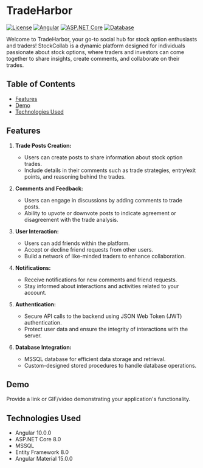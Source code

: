 # TradeHarbor

[![License](https://img.shields.io/badge/License-CC%20BY--NC%204.0-lightgrey.svg)](https://creativecommons.org/licenses/by-nc/4.0/)
[![Angular](https://img.shields.io/badge/Angular-15.0.0-green.svg)](https://angular.io/)
[![ASP.NET Core](https://img.shields.io/badge/ASP.NET%20Core-8.0-blue.svg)](https://dotnet.microsoft.com/)
[![Database](https://img.shields.io/badge/Database-MSSQL-blue.svg)](https://www.microsoft.com/en-us/sql-server)

Welcome to TradeHarbor, your go-to social hub for stock option enthusiasts and traders! StockCollab is a dynamic platform designed for individuals passionate about stock options, where traders and investors can come together to share insights, create comments, and collaborate on their trades.

## Table of Contents
- [Features](#features)
- [Demo](#demo)
- [Technologies Used](#technologies-used)

## Features

1. **Trade Posts Creation:**
   - Users can create posts to share information about stock option trades.
   - Include details in their comments such as trade strategies, entry/exit points, and reasoning behind the trades.

2. **Comments and Feedback:**
   - Users can engage in discussions by adding comments to trade posts.
   - Ability to upvote or downvote posts to indicate agreement or disagreement with the trade analysis.

3. **User Interaction:**
   - Users can add friends within the platform.
   - Accept or decline friend requests from other users.
   - Build a network of like-minded traders to enhance collaboration.

4. **Notifications:**
   - Receive notifications for new comments and friend requests.
   - Stay informed about interactions and activities related to your account.

5. **Authentication:**
   - Secure API calls to the backend using JSON Web Token (JWT) authentication.
   - Protect user data and ensure the integrity of interactions with the server.

6. **Database Integration:**
   - MSSQL database for efficient data storage and retrieval.
   - Custom-designed stored procedures to handle database operations.

## Demo

Provide a link or GIF/video demonstrating your application's functionality.

## Technologies Used

- Angular 10.0.0
- ASP.NET Core 8.0
- MSSQL
- Entity Framework 8.0
- Angular Material 15.0.0

